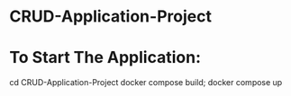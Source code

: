 # CRUD-Application-Project

# To Start The Application:
cd CRUD-Application-Project
docker compose build; docker compose up
